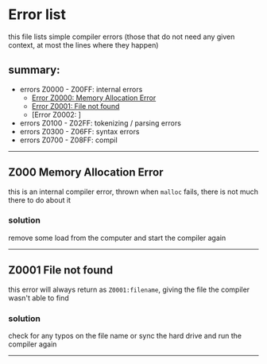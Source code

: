 # Error list

this file lists simple compiler errors (those that do not need any given context, at most the lines where they happen)

## summary:

- errors Z0000 - Z00FF: internal errors
    - [Error Z0000: Memory Allocation Error](#Z0000-memory-allocation-error)
    - [Error Z0001: File not found](#Z0001-File-Not-Found)
    - [Error Z0002: ]
- errors Z0100 - Z02FF: tokenizing / parsing errors
- errors Z0300 - Z06FF: syntax errors
- errors Z0700 - Z08FF: compil
----

## Z000 Memory Allocation Error

this is an internal compiler error, thrown when `malloc` fails, there is not much there to do about it

### solution

remove some load from the computer and start the compiler again

----

## Z0001 File not found

this error will always return as `Z0001:filename`, giving the file the compiler wasn't able to find

### solution

check for any typos on the file name or sync the hard drive and run the compiler again

----